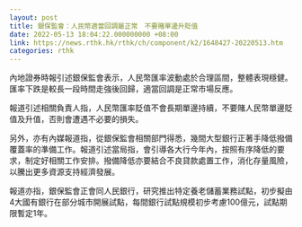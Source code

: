 ```yaml
---
layout: post
title: 銀保監會：人民幣適當回調屬正常　不要賭單邊升貶值
date: 2022-05-13 18:04:22.000000000 +08:00
link: https://news.rthk.hk/rthk/ch/component/k2/1648427-20220513.htm
categories: rthk
---
```


內地證券時報引述銀保監會表示，人民幣匯率波動處於合理區間，整體表現穩健。匯率下跌是較長一段時間走強後回歸，適當回調是正常市場反應。

報道引述相關負責人指，人民幣匯率貶值不會長期單邊持續，不要賭人民幣單邊貶值及升值，否則會遭遇不必要的損失。

另外，亦有內媒報道指，從銀保監會相關部門得悉，幾間大型銀行正著手降低撥備覆蓋率的準備工作。報道引述當局指，會引導各大行今年內，按照有序降低的要求，制定好相關工作安排。撥備降低亦要結合不良貸款處置工作，消化存量風險，以騰出更多資源支持經濟發展。

報道亦指，銀保監會正會同人民銀行，研究推出特定養老儲蓄業務試點，初步擬由4大國有銀行在部分城市開展試點，每間銀行試點規模初步考慮100億元，試點期限暫定1年。
